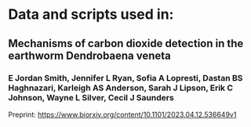 # Data and scripts used in: 

## Mechanisms of carbon dioxide detection in the earthworm Dendrobaena veneta

### E Jordan Smith, Jennifer L Ryan, Sofia A Lopresti, Dastan BS Haghnazari, Karleigh AS Anderson, Sarah J Lipson, Erik C Johnson, Wayne L Silver, Cecil J Saunders

Preprint: https://www.biorxiv.org/content/10.1101/2023.04.12.536649v1

